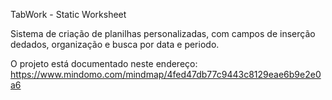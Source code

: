 TabWork - Static Worksheet

Sistema de criação de planilhas personalizadas,
com campos de inserção dedados, organização e busca
por data e periodo.

O projeto está documentado neste endereço: https://www.mindomo.com/mindmap/4fed47db77c9443c8129eae6b9e2e0a6

